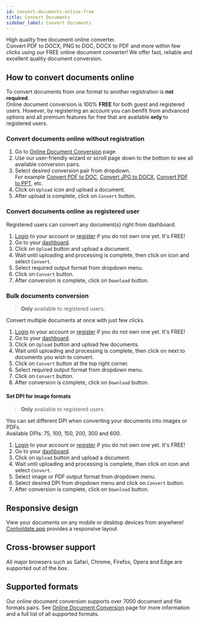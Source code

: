 ```yaml
---
id: convert-documents-online-free
title: Convert Documents
sidebar_label: Convert Documents
---
```


High quality free document online converter.  
Convert PDF to DOCX, PNG to DOC, DOCX to PDF and more within few clicks using our FREE online document converter!
We offer fast, reliable and excellent quality document conversion.

## How to convert documents online
To convert documents from one format to another registration is **not required**.  
Online document conversion is 100% **FREE** for both guest and registered users. However, by registering an account you can benifit from andvanced options and all premium features for free that are available **only** to registered users.

### Convert documents online without registration
1. Go to [Online Document Conversion](https://products.conholdate.app/conversion) page.
1. Use our user-friendly wizard or scroll page down to the bottom to see all available conversion pairs.
1. Select desired conversion pair from dropdown.  
For example [Convert PDF to DOC](https://products.conholdate.app/conversion/pdf-to-doc), [Convert JPG to DOCX](https://products.conholdate.app/conversion/jpg-to-docx), [Convert PDF to PPT](https://products.conholdate.app/conversion/pdf-to-ppt), etc.
1. Click on `Upload` icon and upload a document.
1. After upload is complete, click on `Convert` button.

### Convert documents online as registered user
Registered users can convert any document(s) right from dashboard.
1. [Login](https://conholdate.app/signin) to your account or [register](https://conholdate.app/signin) if you do not own one yet. It's FREE!
1. Go to your [dashboard](https://dashboard.conholdate.app).
1. Click on `Upload` button and upload a document.
1. Wait until uploading and processing is complete, then click on <i class="fas fa-ellipsis-v"></i> icon and select `Convert`.
1. Select required output format from dropdown menu.
1. Click on `Convert` button.
1. After conversion is complete, click on `Download` button.

### Bulk documents conversion
> **Only** available to registered users.

Convert multiple documents at once with just few clicks.
1. [Login](https://conholdate.app/signin) to your account or [register](https://conholdate.app/signin) if you do not own one yet. It's FREE!
1. Go to your [dashboard](https://dashboard.conholdate.app).
1. Click on `Upload` button and upload few documents.
1. Wait until uploading and processing is complete, then click on <i class="far fa-square"></i> next to documents you wish to convert.
1. Click on `Convert` button at the top right corner.
1. Select required output format from dropdown menu.
1. Click on `Convert` button.
1. After conversion is complete, click on `Download` button.

#### Set DPI for image formats
> **Only** available to registered users.

You can set different DPI when converting your documents into images or PDFs.  
Available DPIs: 75, 100, 150, 200, 300 and 600.
1. [Login](https://conholdate.app/signin) to your account or [register](https://conholdate.app/signin) if you do not own one yet. It's FREE!
1. Go to your [dashboard](https://dashboard.conholdate.app).
1. Click on `Upload` button and upload a document.
1. Wait until uploading and processing is complete, then click on <i class="fas fa-ellipsis-v"></i> icon and select `Convert`.
1. Select image or PDF output format from dropdown menu.
1. Select desired DPI from dropdown menu and click on `Convert` button.
1. After conversion is complete, click on `Download` button.

## Responsive design
View your documents on any mobile or desktop devices from anywhere! [Conholdate.app](https://conholdte.app) provides a responsive layout.

## Cross-browser support
All major browsers such as Safari, Chrome, Firefox, Opera and Edge are supported out of the box.

## Supported formats
Our online document conversion supports over 7000 document and file formats pairs.
See [Online Document Conversion](https://products.conholdate.app/conversion) page for more information and a full list of all supported formats.